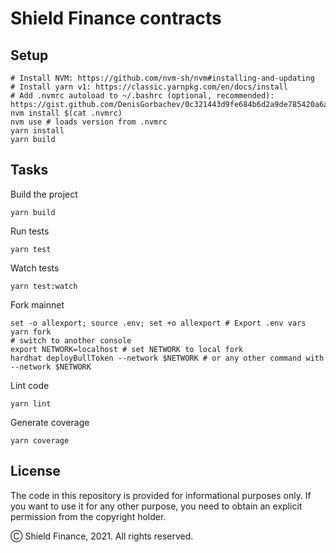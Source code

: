 # Shield Finance contracts

## Setup

```shell
# Install NVM: https://github.com/nvm-sh/nvm#installing-and-updating
# Install yarn v1: https://classic.yarnpkg.com/en/docs/install
# Add .nvmrc autoload to ~/.bashrc (optional, recommended): https://gist.github.com/DenisGorbachev/0c321443d9fe684b6d2a9de785420a6a    
nvm install $(cat .nvmrc)
nvm use # loads version from .nvmrc
yarn install
yarn build
```

## Tasks

Build the project

    yarn build

Run tests

    yarn test

Watch tests

    yarn test:watch

Fork mainnet

    set -o allexport; source .env; set +o allexport # Export .env vars
    yarn fork
    # switch to another console
    export NETWORK=localhost # set NETWORK to local fork
    hardhat deployBullToken --network $NETWORK # or any other command with --network $NETWORK

Lint code

    yarn lint

Generate coverage

    yarn coverage

## License

The code in this repository is provided for informational purposes only. If you want to use it for any other purpose, you need to obtain an explicit permission from the copyright holder.

Ⓒ Shield Finance, 2021. All rights reserved.
